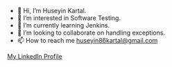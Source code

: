- 👋 Hi, I’m Huseyin Kartal.
- 👀 I’m interested in Software Testing.
- 🌱 I’m currently learning Jenkins.
- 💞️ I’m looking to collaborate on handling exceptions.
- 📫 How to reach me huseyin86kartal@gmail.com
<div class="badge-base LI-profile-badge" data-locale="tr_TR" data-size="medium" data-theme="light" data-type="VERTICAL" data-vanity="kartal-huseyin" data-version="v1"><a class="badge-base__link LI-simple-link" href="https://tr.linkedin.com/in/kartal-huseyin?trk=profile-badge">My LinkedIn Profile</a></div>
              
<!---
kartal-huseyin/kartal-huseyin is a ✨ special ✨ repository because its `README.md` (this file) appears on your GitHub profile.
You can click the Preview link to take a look at your changes.
--->

